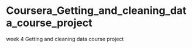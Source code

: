 # Coursera_Getting_and_cleaning_data_course_project
week 4 Getting and cleaning data course project
